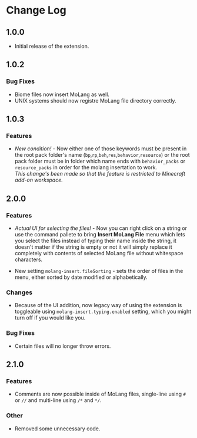 # Change Log

## 1.0.0

- Initial release of the extension.

## 1.0.2

### Bug Fixes
- Biome files now insert MoLang as well.
- UNIX systems should now registre MoLang file directory correctly.

## 1.0.3

### Features
- *New condition!* - Now either one of those keywords must be present in the root pack folder's name (`bp`,`rp`,`beh`,`res`,`behavior`,`resource`) or the root pack folder must be in folder which name ends with `behavior_packs` or `resource_packs` in order for the molang insertation to work.  
*This change's been made so that the feature is restricted to Minecraft add-on workspace.*

## 2.0.0

### Features
- *Actual UI for selecting the files!* - Now you can right click on a string or use the command pallete to bring **Insert MoLang File** menu which lets you select the files instead of typing their name inside the string, it doesn't matter if the string is empty or not it will simply replace it completely with contents of selected MoLang file without whitespace characters.
  
- New setting `molang-insert.fileSorting` - sets the order of files in the menu, either sorted by date modified or alphabetically.

### Changes
- Because of the UI addition, now legacy way of using the extension is toggleable using `molang-insert.typing.enabled` setting, which you might turn off if you would like you.

### Bug Fixes
- Certain files will no longer throw errors.

## 2.1.0

### Features
- Comments are now possible inside of MoLang files, single-line using `#` or `//` and multi-line using `/*` and `*/`.

### Other
- Removed some unnecessary code.

